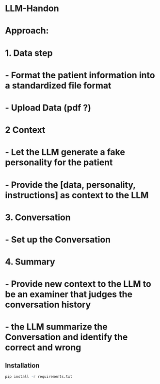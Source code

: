 # LLM-Handon


# Approach:

# 1. Data step
# - Format the patient information into a standardized file format
# - Upload Data (pdf ?)


# 2 Context
# - Let the LLM generate a fake personality for the patient
# - Provide the [data, personality, instructions] as context to the LLM 

# 3. Conversation
# - Set up the Conversation

# 4. Summary
# - Provide new context to the LLM to be an examiner that judges the conversation history 
# - the LLM summarize the Conversation and identify the correct and wrong 


## Installation

```R
pip install -r requirements.txt
```

